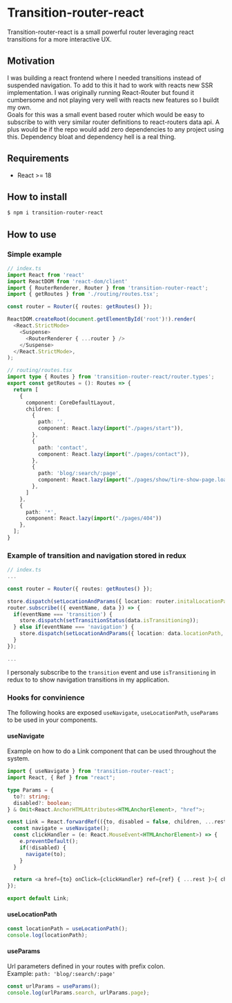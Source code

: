 # Transition-router-react
Transition-router-react is a small powerful router leveraging react transitions for a more interactive UX.

## Motivation
I was building a react frontend where I needed transitions instead of suspended navigation. To add to this it had to work
with reacts new SSR implementation. I was originally running React-Router but found it cumbersome and not playing very well
with reacts new features so I buildt my own.  
Goals for this was a small event based router which would be easy to subscribe to with very similar router definitions to react-routers
data api.
A plus would be if the repo would add zero dependencies to any project using this. Dependency bloat and dependency hell is a real thing.

## Requirements
* React >= 18

## How to install
```bash
$ npm i transition-router-react
```

## How to use

### Simple example
```ts
// index.ts
import React from 'react'
import ReactDOM from 'react-dom/client'
import { RouterRenderer, Router } from 'transition-router-react';
import { getRoutes } from './routing/routes.tsx';

const router = Router({ routes: getRoutes() });

ReactDOM.createRoot(document.getElementById('root')!).render(
  <React.StrictMode>
    <Suspense>
      <RouterRenderer { ...router } />
    </Suspense>
  </React.StrictMode>,
);
```
```ts
// routing/routes.tsx
import type { Routes } from 'transition-router-react/router.types';
export const getRoutes = (): Routes => {
  return [
    {
      component: CoreDefaultLayout,
      children: [
        {
          path: '',
          component: React.lazy(import("./pages/start")),
        },
        {
          path: 'contact',
          component: React.lazy(import("./pages/contact")),
        },
        {
          path: 'blog/:search/:page',
          component: React.lazy(import("./pages/show/tire-show-page.loader")),
        },
      ]
    },
    {
      path: '*',
      component: React.lazy(import("./pages/404"))
    },
  ];
}
```

### Example of transition and navigation stored in redux
```ts
// index.ts
...

const router = Router({ routes: getRoutes() });

store.dispatch(setLocationAndParams({ location: router.initalLocationPath, params: router.initalParams }));
router.subscribe(({ eventName, data }) => {
  if(eventName === 'transition') {
    store.dispatch(setTransitionStatus(data.isTransitioning));
  } else if(eventName === 'navigation') {
    store.dispatch(setLocationAndParams({ location: data.locationPath, params: data.params }));
  }
});

...

```
I personaly subscribe to the `transition` event and use `isTransitioning` in redux to to show navigation transitions in my application.

### Hooks for convinience
The following hooks are exposed `useNavigate`, `useLocationPath`, `useParams` to be used in your components.

#### useNavigate
Example on how to do a Link component that can be used throughout the system.
```ts
import { useNavigate } from 'transition-router-react';
import React, { Ref } from "react";

type Params = {
  to?: string;
  disabled?: boolean;
} & Omit<React.AnchorHTMLAttributes<HTMLAnchorElement>, "href">;

const Link = React.forwardRef(({to, disabled = false, children, ...rest}: Params, ref: Ref<HTMLAnchorElement> | undefined) => {
  const navigate = useNavigate();
  const clickHandler = (e: React.MouseEvent<HTMLAnchorElement>) => {
    e.preventDefault();
    if(!disabled) {
      navigate(to);
    }
  }

  return <a href={to} onClick={clickHandler} ref={ref} { ...rest }>{ children }</a>
});

export default Link;
```

#### useLocationPath
```ts
const locationPath = useLocationPath();
console.log(locationPath);
```

#### useParams
Url parameters defined in your routes with prefix colon.  
Example: `path: 'blog/:search/:page'`
```ts
const urlParams = useParams();
console.log(urlParams.search, urlParams.page);
```